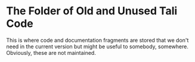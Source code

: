 # The Folder of Old and Unused Tali Code

This is where code and documentation fragments are stored that we don't need in
the current version but might be useful to somebody, somewhere. Obviously, these
are not maintained. 
